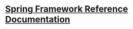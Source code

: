 # [Spring Framework Reference Documentation](https://docs.spring.io/spring/docs/4.3.14.RELEASE/spring-framework-reference/htmlsingle/)